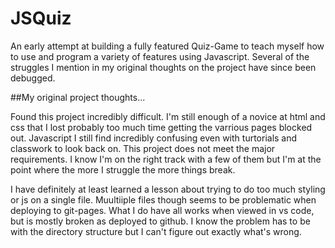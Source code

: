 # JSQuiz

An early attempt at building a fully featured Quiz-Game to teach myself how to use and program a variety of features using Javascript. Several of the struggles I mention in my original thoughts on the project have since been debugged.


##My original project thoughts...

Found this project incredibly difficult. I'm still enough of a novice at html and css that I lost probably too much time getting the varrious pages blocked out. Javascript I still find incredibly confusing even with turtorials and classwork to look back on. This project does not meet the major requirements. I know I'm on the right track with a few of them but I'm at the point where the more I struggle the more things break. 

I have definitely at least learned a lesson about trying to do too much styling or js on a single file. Muultiiple files though seems to be problematic when deploying to git-pages. What I do have all works when viewed in vs code, but is mostly broken as deployed to github. I know the problem has to be with the directory structure but I can't figure out exactly what's wrong.



